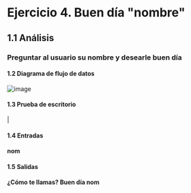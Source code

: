# Ejercicio 4. Buen día "nombre"
## 1.1 Análisis
### Preguntar al usuario su nombre y desearle buen día
#### 1.2 Diagrama de flujo de datos
![image](https://user-images.githubusercontent.com/113397533/190947463-05854f5f-4326-496f-9984-431c6ea64430.png)
#### 1.3 Prueba de escritorio
| 
#### 1.4 Entradas
#### nom
#### 1.5 Salidas
#### ¿Cómo te llamas? Buen día nom 

